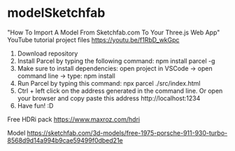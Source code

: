 # modelSketchfab

"How To Import A Model From Sketchfab.com To Your Three.js Web App" YouTube tutorial project files https://youtu.be/f1RbD_wkGpc

1. Download repository
2. Install Parcel by typing the following command: npm install parcel -g
3. Make sure to install dependencies: open project in VSCode -> open command line -> type: npm install
4. Run Parcel by typing this command: npx parcel ./src/index.html
5. Ctrl + left click on the address generated in the command line. Or open your browser and copy paste this address http://localhost:1234
6. Have fun! :D

Free HDRi pack
https://www.maxroz.com/hdri

Model
https://sketchfab.com/3d-models/free-1975-porsche-911-930-turbo-8568d9d14a994b9cae59499f0dbed21e

